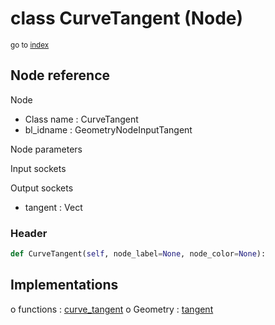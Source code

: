 # class CurveTangent (Node)

<sub>go to [index](/docs/index.md)</sub>

## Node reference

Node
 - Class name : CurveTangent
 - bl_idname : GeometryNodeInputTangent

Node parameters

Input sockets

Output sockets
 - tangent : Vect

### Header

``` python
def CurveTangent(self, node_label=None, node_color=None):
```

## Implementations

o functions : [curve_tangent](#curve_tangent)
o Geometry : [tangent](#tangent) 

